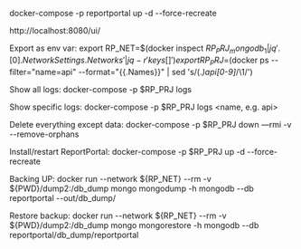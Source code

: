 docker-compose -p reportportal up -d --force-recreate

http://localhost:8080/ui/

Export as env var:
export RP_NET=$(docker inspect ${RP_PRJ}_mongodb_1 | jq '.[0].NetworkSettings.Networks' | jq -r 'keys[]')
export RP_PRJ=$(docker ps --filter="name=api" --format="{{.Names}}" | sed 's/\(.*\)_api_[0-9]*/\1/')

Show all logs:
docker-compose -p $RP_PRJ logs

Show specific logs:
docker-compose -p $RP_PRJ logs <name, e.g. api>

Delete everything except data:
docker-compose -p $RP_PRJ down —rmi -v --remove-orphans

Install/restart ReportPortal:
docker-compose -p $RP_PRJ up -d --force-recreate

Backing UP:
docker run --network ${RP_NET} --rm -v ${PWD}/dump2:/db_dump mongo mongodump -h mongodb --db reportportal --out/db_dump/

Restore backup:
docker run --network ${RP_NET} --rm -v ${PWD}/dump2:/db_dump mongo mongorestore -h mongodb --db reportportal/db_dump/reportportal
